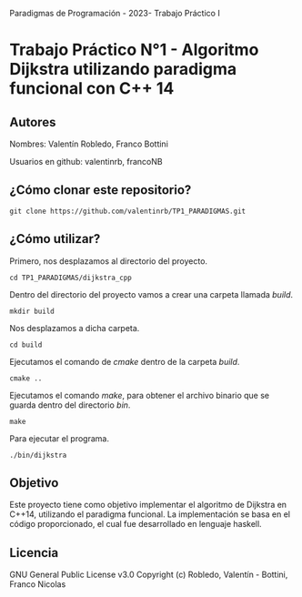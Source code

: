 Paradigmas de Programación - 2023- Trabajo Práctico I

# Trabajo Práctico N°1 - Algoritmo Dijkstra utilizando paradigma funcional con C++ 14

## Autores

Nombres: Valentín Robledo, Franco Bottini

Usuarios en github: valentinrb, francoNB

## ¿Cómo clonar este repositorio?

```console
git clone https://github.com/valentinrb/TP1_PARADIGMAS.git
```

## ¿Cómo utilizar?

Primero, nos desplazamos al directorio del proyecto.

```console
cd TP1_PARADIGMAS/dijkstra_cpp
```

Dentro del directorio del proyecto vamos a crear una carpeta llamada *build*.

```console
mkdir build
```

Nos desplazamos a dicha carpeta.
```console
cd build
```

Ejecutamos el comando de *cmake* dentro de la carpeta *build*.
```console
cmake ..
```

Ejecutamos el comando *make*, para obtener el archivo binario que se guarda dentro del directorio *bin*.
```console
make
```

Para ejecutar el programa.
```console
./bin/dijkstra
```

## Objetivo

Este proyecto tiene como objetivo implementar el algoritmo de Dijkstra en C++14, utilizando el paradigma funcional. La implementación se basa en el código proporcionado, el cual fue desarrollado en lenguaje haskell.

## Licencia

GNU General Public License v3.0 Copyright (c) Robledo, Valentín - Bottini, Franco Nicolas
